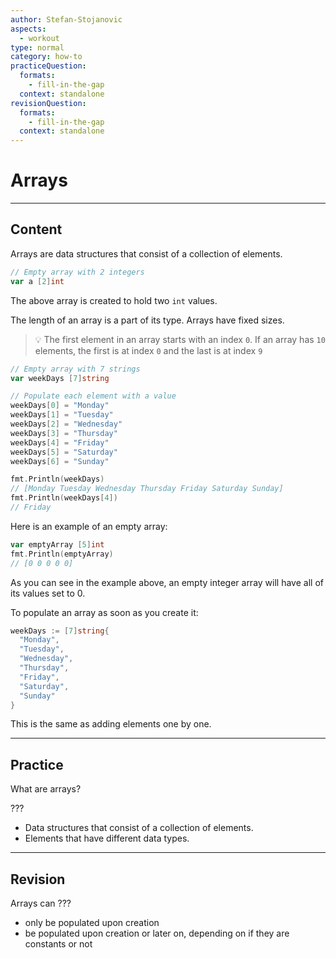 ```yaml
---
author: Stefan-Stojanovic
aspects:
  - workout
type: normal
category: how-to
practiceQuestion:
  formats:
    - fill-in-the-gap
  context: standalone
revisionQuestion:
  formats:
    - fill-in-the-gap
  context: standalone
---
```


# Arrays


---

## Content

Arrays are data structures that consist of a collection of elements. 

```go
// Empty array with 2 integers
var a [2]int
```

The above array is created to hold two `int` values.

The length of an array is a part of its type. Arrays have fixed sizes.

> 💡 The first element in an array starts with an index `0`. If an array has `10` elements, the first is at index `0` and the last is at index `9`

```go
// Empty array with 7 strings
var weekDays [7]string

// Populate each element with a value
weekDays[0] = "Monday"
weekDays[1] = "Tuesday"
weekDays[2] = "Wednesday"
weekDays[3] = "Thursday"
weekDays[4] = "Friday"
weekDays[5] = "Saturday"
weekDays[6] = "Sunday"

fmt.Println(weekDays)
// [Monday Tuesday Wednesday Thursday Friday Saturday Sunday]
fmt.Println(weekDays[4])
// Friday
```

Here is an example of an empty array:

```go
var emptyArray [5]int
fmt.Println(emptyArray)
// [0 0 0 0 0]
```

As you can see in the example above, an empty integer array will have all of its values set to 0.

To populate an array as soon as you create it:

```go
weekDays := [7]string{
  "Monday",
  "Tuesday",
  "Wednesday",
  "Thursday",
  "Friday",
  "Saturday",
  "Sunday"
}
```

This is the same as adding elements one by one.


---

## Practice

What are arrays?

???

- Data structures that consist of a collection of elements.
- Elements that have different data types.


---

## Revision

Arrays can ???

- only be populated upon creation
- be populated upon creation or later on, depending on if they are constants or not
